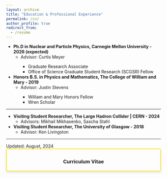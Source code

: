 ```yaml
---
layout: archive
title: "Education & Professional Experience"
permalink: /cv/
author_profile: true
redirect_from:
  - /resume
---
```


<ul>
  <li>
    <strong>Ph.D in Nuclear and Particle Physics, Carnegie Mellon University - 2026 (expected)</strong>
    <ul>
      <li>Advisor: Curtis Meyer</li>
      <ul>
        <li>Graduate Research Associate</li>
        <li>Office of Science Graduate Student Research (SCGSR) Fellow</li>
      </ul>
    </ul>
  </li>
  <li>
    <strong>Honors B.S. in Physics and Mathematics, The College of William and Mary - 2019</strong>
    <ul>
      <li>Advisor: Justin Stevens</li>
      <ul>
        <li>William and Mary Honors Fellow</li>
        <li>Wren Scholar</li>
      </ul>
    </ul>
  </li>
</ul>
<hr>
<ul>
  <li>
    <strong>Visiting Student Researcher, The Large Hadron Collider | CERN - 2024</strong>
    <ul>
      <li>Advisors: Mikhail Mikhasenko, Sascha Stahl</li>
    </ul>
  </li>
  <li>
    <strong>Visiting Student Researcher, The University of Glasgow - 2018</strong>
    <ul>
      <li>Advisor: Ken Livingston</li>
    </ul>
  </li>
</ul>

<hr>
Updated: August, 2024

<div style="border: 2px solid #f9e40c; padding: 20px; border-radius: 5px; text-align: center; box-shadow: 0 4px 8px rgba(0, 0, 0, 0.1);">
  <p style="margin: 10px 0 0;">
    <a href="http://zabaldwin.github.io/files/Baldwin_CV_2024update.pdf" style="text-decoration: none; font-size: 1.0rem; font-weight: bold;">
      Curriculum Vitae
    </a>
  </p>
</div>



